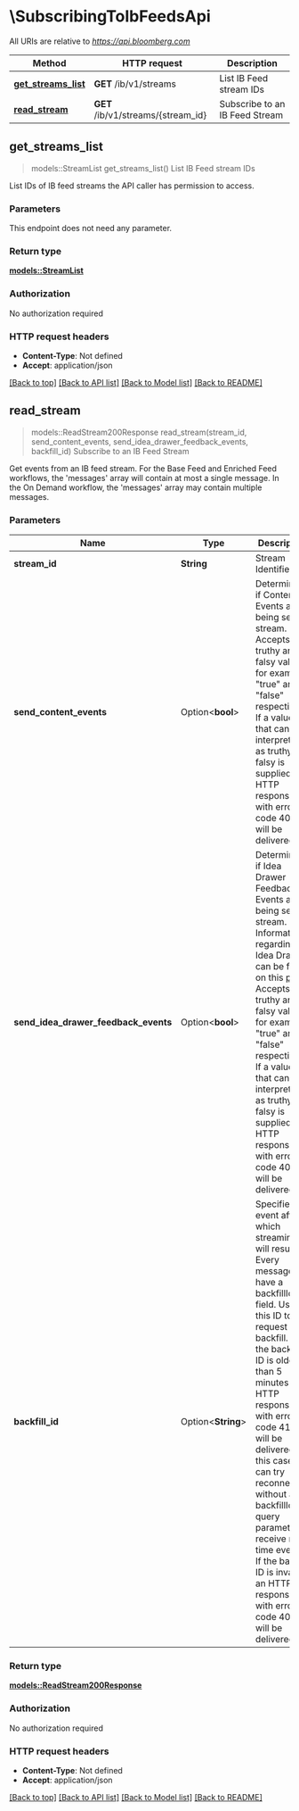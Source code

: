 # \SubscribingToIbFeedsApi

All URIs are relative to *https://api.bloomberg.com*

Method | HTTP request | Description
------------- | ------------- | -------------
[**get_streams_list**](SubscribingToIbFeedsApi.md#get_streams_list) | **GET** /ib/v1/streams | List IB Feed stream IDs
[**read_stream**](SubscribingToIbFeedsApi.md#read_stream) | **GET** /ib/v1/streams/{stream_id} | Subscribe to an IB Feed Stream



## get_streams_list

> models::StreamList get_streams_list()
List IB Feed stream IDs

List IDs of IB feed streams the API caller has permission to access.

### Parameters

This endpoint does not need any parameter.

### Return type

[**models::StreamList**](StreamList.md)

### Authorization

No authorization required

### HTTP request headers

- **Content-Type**: Not defined
- **Accept**: application/json

[[Back to top]](#) [[Back to API list]](../README.md#documentation-for-api-endpoints) [[Back to Model list]](../README.md#documentation-for-models) [[Back to README]](../README.md)


## read_stream

> models::ReadStream200Response read_stream(stream_id, send_content_events, send_idea_drawer_feedback_events, backfill_id)
Subscribe to an IB Feed Stream

Get events from an IB feed stream. For the Base Feed and Enriched Feed workflows, the 'messages' array will contain at most a single message. In the On Demand workflow, the 'messages' array may contain multiple messages.

### Parameters


Name | Type | Description  | Required | Notes
------------- | ------------- | ------------- | ------------- | -------------
**stream_id** | **String** | Stream Identifier | [required] |
**send_content_events** | Option<**bool**> | Determines if Content Events are being sent in stream. Accepts truthy and falsy values, for example \"true\" and \"false\" respectively. If a value that can't be interpreted as truthy or falsy is supplied, an HTTP response with error code 400 will be delivered. |  |[default to true]
**send_idea_drawer_feedback_events** | Option<**bool**> | Determines if Idea Drawer Feedback Events are being sent in stream. Information regarding Idea Drawer can be found on this [page](https://developer.bloomberg.com/portal/documents/terminal_connect/ib_connect_on-demand_rest#ib_connect_on_demand_rest_api-on_demand_feed-posting_to_the_idea_drawer). Accepts truthy and falsy values, for example \"true\" and \"false\" respectively. If a value that can't be interpreted as truthy or falsy is supplied, an HTTP response with error code 400 will be delivered. |  |[default to false]
**backfill_id** | Option<**String**> | Specifies the event after which streaming will resume. Every message will have a backfillId field. Use this ID to request for a backfill. If the backfill ID is older than 5 minutes an HTTP response with error code 410 will be delivered. In this case you can try reconnecting without a backfillId query parameter to receive real-time events. If the backfill ID is invalid an HTTP response with error code 400 will be delivered. |  |

### Return type

[**models::ReadStream200Response**](readStream_200_response.md)

### Authorization

No authorization required

### HTTP request headers

- **Content-Type**: Not defined
- **Accept**: application/json

[[Back to top]](#) [[Back to API list]](../README.md#documentation-for-api-endpoints) [[Back to Model list]](../README.md#documentation-for-models) [[Back to README]](../README.md)

